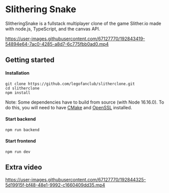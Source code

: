 # Slithering Snake

SlitheringSnake is a fullstack multiplayer clone of the game Slither.io made with node.js, TypeScript, and the canvas API.

https://user-images.githubusercontent.com/67127770/192843419-54894e64-7ac0-4285-a8d7-6c775fbb0ad0.mp4

## Getting started

#### Installation
```
git clone https://github.com/legofanclub/slitherclone.git
cd slitherclone
npm install
```
Note: Some dependencies have to build from source (with Node 16.16.0). To do this, you will need to have [CMake](https://cmake.org/) and [OpenSSL](https://www.openssl.org/) installed.

#### Start backend
```
npm run backend
```

#### Start frontend
```
npm run dev
```

## Extra video

https://user-images.githubusercontent.com/67127770/192844325-5d19915f-bf48-48e1-9992-c1660409dd35.mp4
